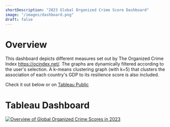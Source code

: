 ```yaml
---
shortDescription: "2023 Global Organized Crime Score Dashboard"
image: "/images/dashboard.png"
draft: false
---
```


# Overview

   This dashboard depicts different measures set out by The Organized Crime Index https://ocindex.net/. The graphs are dynamically filtered according to the user's selection. A k-means clustering graph (with k=5)  that clusters the association of each country's GDP to its resilience score is also included. 

   Check it out below or on [Tableau Public](https://public.tableau.com/views/IndependentProject_17139378095650/Dashboard1?:language=en-US&:sid=&:redirect=auth&:display_count=n&:origin=viz_share_link) 

# Tableau Dashboard

<div class='tableauPlaceholder' id='viz1722572209793' style='position: relative'>
  <noscript>
    <a href='#'>
      <img alt='Overview of Global Organized Crime Scores in 2023' src='https://public.tableau.com/static/images/In/IndependentProject_17139378095650/Dashboard1/1_rss.png' style='border: none' />
    </a>
  </noscript>
  <object class='tableauViz' style='display:none;'>
    <param name='host_url' value='https%3A%2F%2Fpublic.tableau.com%2F' />
    <param name='embed_code_version' value='3' />
    <param name='path' value='views/IndependentProject_17139378095650/Dashboard1?:language=en-US&amp;:embed=true&amp;:sid=&amp;:redirect=auth' />
    <param name='toolbar' value='yes' />
    <param name='static_image' value='https://public.tableau.com/static/images/In/IndependentProject_17139378095650/Dashboard1/1.png' />
    <param name='animate_transition' value='yes' />
    <param name='display_static_image' value='yes' />
    <param name='display_spinner' value='yes' />
    <param name='display_overlay' value='yes' />
    <param name='display_count' value='yes' />
    <param name='language' value='en-US' />
  </object>
</div>
<script type='text/javascript'>
  var divElement = document.getElementById('viz1722572209793');
  var vizElement = divElement.getElementsByTagName('object')[0];
  if (divElement.offsetWidth > 800) {
    vizElement.style.width='850px';
    vizElement.style.height='1127px';
  } else if (divElement.offsetWidth > 500) {
    vizElement.style.width='850px';
    vizElement.style.height='1127px';
  } else {
    vizElement.style.width='100%';
    vizElement.style.height='1727px';
  }
  var scriptElement = document.createElement('script');
  scriptElement.src = 'https://public.tableau.com/javascripts/api/viz_v1.js';
  vizElement.parentNode.insertBefore(scriptElement, vizElement);
</script>
